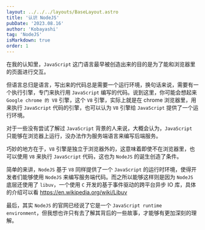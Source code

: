 ```yaml
---
layout: ../../../layouts/BaseLayout.astro
title: '认识 NodeJS'
pubDate: '2023.08.16'
author: 'Kobayashi'
tag: 'NodeJS'
isMarkdown: true
order: 1
---
```


在我的认知里，`JavaScript` 这门语言最早被创造出来的目的是为了能和浏览器里的页面进行交互。

但语言总归是语言，写出来的代码总是需要一个运行环境，换句话来说，需要有一个执行引擎，专门来执行用 `JavaScript` 编写的代码。说到这里，你可能会想起来 `Google chrome 的 V8` 引擎，这个 `V8` 引擎，实际上就是在 chrome 浏览器里，用来执行 `JavaScript` 代码的引擎，也可以认为 `V8` 引擎给 `JavaScript` 提供了一个运行环境。

对于一些没有尝试了解过 `JavaScript` 背景的人来说，大概会认为，`JavaScript` 只能够在浏览器上运行，没办法作为服务端语言来编写后端服务。

巧妙的地方在于，`V8` 引擎是独立于浏览器外的，这意味着即使不在浏览器里，也可以使用 `V8` 来执行 `JavaScript` 代码，这也为 `NodeJS` 的诞生创造了条件。

简单的来讲，`NodeJS` 基于 `V8` 同样提供了一个 `JavaScript` 的运行时环境，使得开发者们能够使用 `NodeJS` 来编写服务端代码。而之所以能够这样则是因为 `NodeJS` 底层还使用了 `libuv`，一个使用 `C` 开发的基于事件驱动的跨平台异步 IO 库，具体的介绍可以看 https://en.wikipedia.org/wiki/Libuv

最后，其实 `NodeJS` 的官网已经说了它是一个 `JavaScript runtime environment`，但我想也许只有去了解其背后的一些故事，才能够有更加深刻的理解。